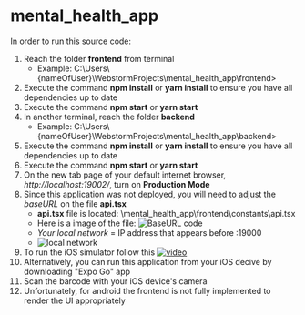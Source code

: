 # mental_health_app

In order to run this source code:
1. Reach the folder **frontend** from terminal 
   - Example: C:\Users\\{nameOfUser}\WebstormProjects\mental_health_app\frontend>
2. Execute the command **npm install** or **yarn install** to ensure you have all dependencies up to date
3. Execute the command **npm start** or **yarn start**
4. In another terminal, reach the folder **backend**
   - Example: C:\Users\\{nameOfUser}\WebstormProjects\mental_health_app\backend>
5. Execute the command **npm install** or **yarn install** to ensure you have all dependencies up to date
6. Execute the command **npm start** or **yarn start**
7. On the new tab page of your default internet browser, _http://localhost:19002/_, turn on **Production Mode**
8. Since this application was not deployed, you will need to adjust the _baseURL_ on the file **api.tsx**
   - **api.tsx** file is located: \mental_health_app\frontend\constants\api.tsx
   - Here is a image of the file: 
![BaseURL code](https://user-images.githubusercontent.com/25636543/117503560-1be1eb80-af4f-11eb-861f-ac11f8de183c.PNG)
   - _Your local network_ = IP address that appears before :19000 
   - ![local network](https://user-images.githubusercontent.com/25636543/117505929-d6bfb880-af52-11eb-886c-7897d1e01d6f.PNG)
9. To run the iOS simulator follow this [![video](http://img.youtube.com/vi/0-S5a0eXPoc?t=880/0.jpg)](https://www.youtube.com/watch?v=0-S5a0eXPoc?t=880)
10. Alternatively, you can run this application from your iOS decive by downloading "Expo Go" app
11. Scan the barcode with your iOS device's camera
12. Unfortunately, for android the frontend is not fully implemented to render the UI appropriately
